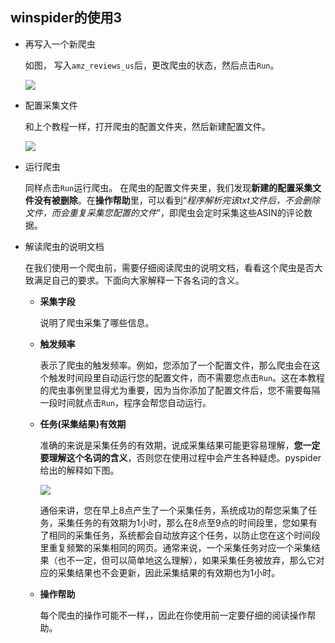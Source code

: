 ## winspider的使用3

* 再写入一个新爬虫

    如图， 写入`amz_reviews_us`后，更改爬虫的状态，然后点击`Run`。
    
    ![](https://box.kancloud.cn/cc0cc4d5aca806c2ff7b3e330eb92b3a_1431x45.png)
    
* 配置采集文件

	和上个教程一样，打开爬虫的配置文件夹，然后新建配置文件。
    
    ![](https://box.kancloud.cn/d8e9de7f8ecad6aeb73722a1091c2847_1107x324.png)
    
* 运行爬虫

	同样点击`Run`运行爬虫。
   	在爬虫的配置文件夹里，我们发现**新建的配置采集文件没有被删除**。在**操作帮助**里，可以看到“*程序解析完该txt文件后，不会删除文件，而会重复采集您配置的文件*”，即爬虫会定时采集这些ASIN的评论数据。

* 解读爬虫的说明文档
	
    在我们使用一个爬虫前，需要仔细阅读爬虫的说明文档，看看这个爬虫是否大致满足自己的要求。下面向大家解释一下各名词的含义。
    
    * **采集字段**
    	
        说明了爬虫采集了哪些信息。
     
    * **触发频率**
    	
        表示了爬虫的触发频率。例如，您添加了一个配置文件，那么爬虫会在这个触发时间段里自动运行您的配置文件，而不需要您点击`Run`。这在本教程的爬虫事例里显得尤为重要，因为当你添加了配置文件后，您不需要每隔一段时间就点击`Run`，程序会帮您自动运行。
    
    * **任务(采集结果)有效期**
		
        准确的来说是采集任务的有效期，说成采集结果可能更容易理解，**您一定要理解这个名词的含义**，否则您在使用过程中会产生各种疑虑。pyspider给出的解释如下图。
    
    	![](https://box.kancloud.cn/6b90d1ed22500eb62d4fb86e46431f95_719x253.png)
        
        通俗来讲，您在早上8点产生了一个采集任务，系统成功的帮您采集了任务，采集任务的有效期为1小时，那么在8点至9点的时间段里，您如果有了相同的采集任务，系统都会自动放弃这个任务，以防止您在这个时间段里重复频繁的采集相同的网页。通常来说，一个采集任务对应一个采集结果（也不一定，但可以简单地这么理解），如果采集任务被放弃，那么它对应的采集结果也不会更新，因此采集结果的有效期也为1小时。
        
	* **操作帮助**
		
        每个爬虫的操作可能不一样，，因此在你使用前一定要仔细的阅读操作帮助。
